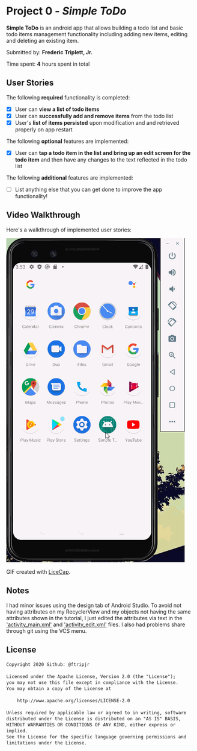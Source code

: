 # Project 0 - *Simple ToDo*

**Simple ToDo** is an android app that allows building a todo list and basic todo items management functionality including adding new items, editing and deleting an existing item.

Submitted by: **Frederic Triplett, Jr.**

Time spent: **4** hours spent in total

## User Stories

The following **required** functionality is completed:

* [x] User can **view a list of todo items**
* [x] User can **successfully add and remove items** from the todo list
* [x] User's **list of items persisted** upon modification and and retrieved properly on app restart

The following **optional** features are implemented:

* [x] User can **tap a todo item in the list and bring up an edit screen for the todo item** and then have any changes to the text reflected in the todo list

The following **additional** features are implemented:

* [ ] List anything else that you can get done to improve the app functionality!

## Video Walkthrough

Here's a walkthrough of implemented user stories:

<img src='walkthrough.gif' title='Video Walkthrough' width='' alt='Video Walkthrough' />

GIF created with [LiceCap](http://www.cockos.com/licecap/).

## Notes

I had minor issues using the design tab of Android Studio. To avoid not having attributes on my RecyclerView and my objects not having the same attributes shown in the tutorial, I just edited the attributes via text in the ['activity_main.xml'](app/src/main/res/layout/activity_main.xml) and ['activity_edit.xml'](app/src/main/res/layout/activity_edit.xml) files. I also had problems share through git using the VCS menu.

## License

    Copyright 2020 Github: @ftripjr 

    Licensed under the Apache License, Version 2.0 (the "License");
    you may not use this file except in compliance with the License.
    You may obtain a copy of the License at

        http://www.apache.org/licenses/LICENSE-2.0

    Unless required by applicable law or agreed to in writing, software
    distributed under the License is distributed on an "AS IS" BASIS,
    WITHOUT WARRANTIES OR CONDITIONS OF ANY KIND, either express or implied.
    See the License for the specific language governing permissions and
    limitations under the License.
